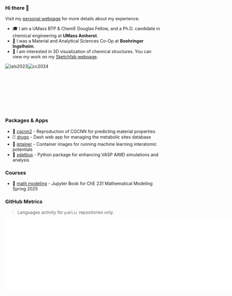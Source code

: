 ### Hi there 👋

Visit my [personal webpage](https://jcwang.dev/) for more details about my experience.

- 🎓 I am a UMass BTP & ChemE Douglas Fellow, and a Ph.D. candidate in chemical engineering at **UMass Amherst**.
- 💊 I was a Material and Analytical Sciences Co-Op at **Boehringer Ingelheim**.
- 🥽 I am interested in 3D visualization of chemical structures. You can view my work on my [Sketchfab webpage](https://sketchfab.com/gur0bi).

<div style="display: flex; align-items: center;">
  <img height="150" alt="ials2023" src="https://jcwang.dev/photo/ials2023.jpg">
  <img height="150" alt="cc2024" src="https://jcwang.dev/photo/cc2024.png">
</div>

### Packages & Apps

- 🔮 [cgcnn2](https://github.com/jcwang587/cgcnn2) - Reproduction of CGCNN for predicting material properties
- 🗄️ [drugo](https://github.com/jcwang587/drugo) - Dash web app for managing the metabolic sites database
- 🐳 [iptainer](https://hub.docker.com/r/jcwang587/iptainer) - Container images for running machine learning interatomic potentials
- 🚌 [xdatbus](https://github.com/jcwang587/xdatbus) - Python package for enhancing VASP AIMD simulations and analysis 

<!--
  [![Release](https://img.shields.io/github/v/release/jcwang587/xdatbus)](https://github.com/jcwang587/xdatbus/releases/latest)
  [![PyPI Downloads](https://static.pepy.tech/badge/xdatbus)](https://pepy.tech/projects/xdatbus)
-->

<!--
  [![Release](https://img.shields.io/github/v/release/jcwang587/cgcnn2)](https://github.com/jcwang587/cgcnn2/releases/latest)
  [![PyPI Downloads](https://static.pepy.tech/badge/cgcnn2)](https://pepy.tech/projects/cgcnn2)
-->

<!--
  [![Release](https://img.shields.io/github/v/release/jcwang587/drugo)](https://github.com/jcwang587/drugo/releases/latest)
  [![Heroku Status](https://img.shields.io/badge/Heroku-5A1BA9?logo=heroku)](https://drugo-a54338d8b0d8.herokuapp.com/)
-->

### Courses

- 📝 [math modeling](https://github.com/jcwang587/math-modeling) - Jupyter Book for ChE 231 Mathematical Modeling Spring 2025
  
<!--
  [![Jupyter Book Badge](https://jupyterbook.org/badge.svg)](https://jcwang.org/math-modeling/)
  [![DOI](https://zenodo.org/badge/821043229.svg)](https://doi.org/10.5281/zenodo.14303610)
-->

<!--
Here are some ideas to get you started:

- 🔭 I’m currently working on ...
- 🌱 I’m currently learning ...
- 👯 I’m looking to collaborate on ...
- 🤔 I’m looking for help with ...
- 💬 Ask me about ...
- 📫 How to reach me: ...
- 😄 Pronouns: ...
- ⚡ Fun fact: ...
-->

### GitHub Metrics 

> Languages activity for `public` repositories only.

<div style="display: flex; align-items: center;">
  <img width="395" alt="languages" src="/languages.svg">
  <img width="395" alt="base" src="/base.svg">
</div>
